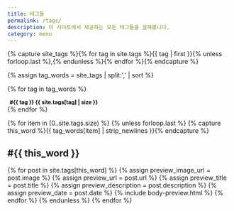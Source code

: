 ```yaml
---
title: 테그들
permalink: /tags/
description: 이 사이트에서 제공하는 모든 테그들을 살펴봅니다.
category: menu
---
```

{% capture site_tags %}{% for tag in site.tags %}{{ tag | first }}{% unless forloop.last %},{% endunless %}{% endfor %}{% endcapture %}
<!-- site_tags: {{ site_tags }} -->
{% assign tag_words = site_tags | split:',' | sort %}
<!-- tag_words: {{ tag_words }} -->

<div id="tags">
  <p>
  {% for tag in tag_words %}
    <div id="tag_btn">
      <a style="background-color: #ffffff; color:#000000; padding: 5px 5px; font-size: 12px; font-weight: bold; text-decoration: none;" href="#{{ tag | cgi_escape }}">
    #{{ tag }} {{ site.tags[tag] | size }}</a>
    </div>
  {% endfor %}
    <div style="clar: both;"></div>
  </p>

  {% for item in (0..site.tags.size) %}
    {% unless forloop.last %}
      {% capture this_word %}{{ tag_words[item] | strip_newlines }}{% endcapture %}
      <h2 id="{{ this_word | cgi_escape }}">#{{ this_word }}</h2>
      {% for post in site.tags[this_word] %}
        {% assign preview_image_url = post.image %}
        {% assign preview_url = post.url %}
        {% assign preview_title = post.title %}
        {% assign preview_description = post.description %}
        {% assign preview_date = post.date %}
        {% include body-preview.html %}
      {% endfor %}
    {% endunless %}
  {% endfor %}
</div>
